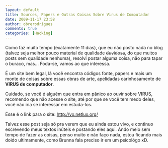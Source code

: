 ```yaml
---
layout: default
title: Sources, Papers e Outras Coisas Sobre Virus de Computador
date: 2009-11-17 23:58
author: obrerodrigues
comments: true
categories: [Hacking]
---
```

Como faz muito tempo (exatamente 11 dias), que eu não posto nada no blog (talvez seja melhor pouco material de qualidade <span style="text-decoration:line-through;">duvidosa</span>, do que muitos posts sem qualidade nenhuma), resolvi postar alguma coisa, não para tapar o buraco, mas... Foda-se, vamos ao que interessa.

É um site bem legal, lá você encontra códigos fonte, papers e mais um monte de coisas sobre essas obras de arte, apelidadas carinhosamente de <strong>VIRUS de computador</strong>.

Cuidado, se você é alguém que entra em pânico ao ouvir sobre VIRUS, recomendo que não acesse o site, até por que se você tem medo deles, você não iria se interessar em estuda-los.

<!--more-->

Esse é o link para o site: <a href="http://vx.netlux.org/" target="_blank">http://vx.netlux.org/</a>

Talvez esse post seja só pra verem que eu ainda estou vivo, e continuo escrevendo meus textos inúteis e postando eles aqui. Ando meio sem tempo de fazer as coisas, penso muito e não faço nada, estou ficando mais doido ultimamente, como Brunna fala preciso ir em um psicológo xD.
